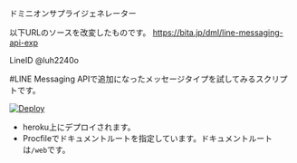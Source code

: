 ドミニオンサプライジェネレーター

以下URLのソースを改変したものです。
https://bita.jp/dml/line-messaging-api-exp

LineID
@luh2240o


#LINE Messaging APIで追加になったメッセージタイプを試してみるスクリプトです。

[![Deploy](https://www.herokucdn.com/deploy/button.png)](https://heroku.com/deploy)

* heroku上にデプロイされます。
* Procfileでドキュメントルートを指定しています。ドキュメントルートは`/web`です。
